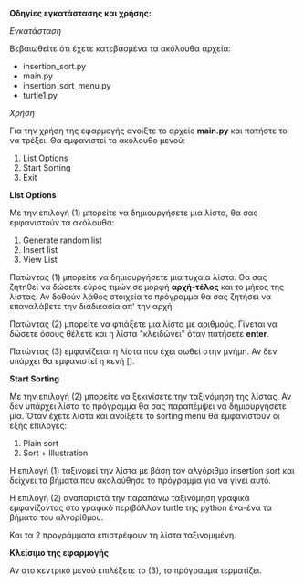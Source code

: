 **Οδηγίες εγκατάστασης και χρήσης:** 

*Εγκατάσταση*

Βεβαιωθείτε ότι έχετε κατεβασμένα τα ακόλουθα αρχεία:
- insertion_sort.py
- main.py
- insertion_sort_menu.py
- turtle1.py

*Χρήση*

Για την χρήση της εφαρμογής ανοίξτε το αρχείο **main.py** και πατήστε το να τρέξει. Θα εμφανιστεί το ακόλουθο μενού:
1. List Options
2. Start Sorting
3. Exit


**List Options**

Με την επιλογή (1) μπορείτε να δημιουργήσετε μια λίστα, θα σας εμφανιστούν τα ακόλουθα:

1. Generate random list
2. Insert list
3. View List

Πατώντας (1) μπορείτε να δημιουργήσετε μια τυχαία λίστα. Θα σας ζητηθεί να δώσετε εύρος τιμών σε μορφή **αρχή-τέλος** και το μήκος της λίστας. Αν δοθούν λάθος στοιχεία το πρόγραμμα θα σας ζητήσει να επαναλάβετε την διαδικασία απ' την αρχή.

Πατώντας (2) μπορείτε να φτιάξετε μια λίστα με αριθμούς. Γίνεται να δώσετε όσους θέλετε και η λίστα "κλειδώνει" όταν πατήσετε **enter**.

Πατώντας (3) εμφανίζεται η λίστα που έχει σωθεί στην μνήμη. Αν δεν υπάρχει θα εμφανιστεί η κενή [].


**Start Sorting**

Με την επιλογή (2) μπορείτε να ξεκινίσετε την ταξινόμηση της λίστας. Αν δεν υπάρχει λίστα το πρόγραμμα θα σας παραπέμψει να δημιουργήσετε μία. Όταν έχετε λίστα και ανοίξετε το sorting menu θα εμφανιστούν οι εξής επιλογές:

1. Plain sort
2. Sort + Illustration

Η επιλογή (1) ταξινομεί την λίστα με βάση τον αλγόριθμο insertion sort και δείχνει τα βήματα που ακολούθησε το πρόγραμμα για να γίνει αυτό.

Η επιλογή (2) αναπαριστά την παραπάνω ταξινόμηση γραφικά εμφανίζοντας στο γραφικό περιβάλλον turtle της python ένα-ένα τα βήματα του αλγορίθμου.

Και τα 2 προγράμματα επιστρέφουν τη λίστα ταξινομιμένη.


**Κλείσιμο της εφαρμογής**

Αν στο κεντρικό μενού επιλέξετε το (3), το πρόγραμμα τερματίζει.
